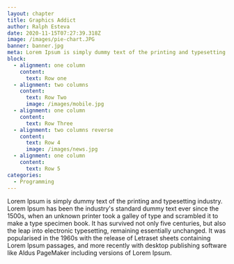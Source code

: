 ```yaml
---
layout: chapter
title: Graphics Addict
author: Ralph Esteva
date: 2020-11-15T07:27:39.318Z
image: /images/pie-chart.JPG
banner: banner.jpg
meta: Lorem Ipsum is simply dummy text of the printing and typesetting industry.
block:
  - alignment: one column
    content:
      text: Row one
  - alignment: two columns
    content:
      text: Row Two
      image: /images/mobile.jpg
  - alignment: one column
    content:
      text: Row Three
  - alignment: two columns reverse
    content:
      text: Row 4
      image: /images/news.jpg
  - alignment: one column
    content:
      text: Row 5
categories:
  - Programming
---
```


Lorem Ipsum is simply dummy text of the printing and typesetting industry. Lorem Ipsum has been the industry's standard dummy text ever since the 1500s, when an unknown printer took a galley of type and scrambled it to make a type specimen book. It has survived not only five centuries, but also the leap into electronic typesetting, remaining essentially unchanged. It was popularised in the 1960s with the release of Letraset sheets containing Lorem Ipsum passages, and more recently with desktop publishing software like Aldus PageMaker including versions of Lorem Ipsum.